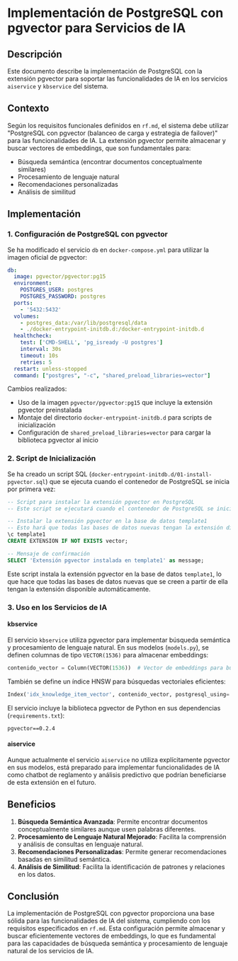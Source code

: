 # Implementación de PostgreSQL con pgvector para Servicios de IA

## Descripción

Este documento describe la implementación de PostgreSQL con la extensión pgvector para soportar las funcionalidades de IA en los servicios `aiservice` y `kbservice` del sistema.

## Contexto

Según los requisitos funcionales definidos en `rf.md`, el sistema debe utilizar "PostgreSQL con pgvector (balanceo de carga y estrategia de failover)" para las funcionalidades de IA. La extensión pgvector permite almacenar y buscar vectores de embeddings, que son fundamentales para:

- Búsqueda semántica (encontrar documentos conceptualmente similares)
- Procesamiento de lenguaje natural
- Recomendaciones personalizadas
- Análisis de similitud

## Implementación

### 1. Configuración de PostgreSQL con pgvector

Se ha modificado el servicio `db` en `docker-compose.yml` para utilizar la imagen oficial de pgvector:

```yaml
db:
  image: pgvector/pgvector:pg15
  environment:
    POSTGRES_USER: postgres
    POSTGRES_PASSWORD: postgres
  ports:
    - '5432:5432'
  volumes:
    - postgres_data:/var/lib/postgresql/data
    - ./docker-entrypoint-initdb.d:/docker-entrypoint-initdb.d
  healthcheck:
    test: ['CMD-SHELL', 'pg_isready -U postgres']
    interval: 30s
    timeout: 10s
    retries: 5
  restart: unless-stopped
  command: ["postgres", "-c", "shared_preload_libraries=vector"]
```

Cambios realizados:
- Uso de la imagen `pgvector/pgvector:pg15` que incluye la extensión pgvector preinstalada
- Montaje del directorio `docker-entrypoint-initdb.d` para scripts de inicialización
- Configuración de `shared_preload_libraries=vector` para cargar la biblioteca pgvector al inicio

### 2. Script de Inicialización

Se ha creado un script SQL (`docker-entrypoint-initdb.d/01-install-pgvector.sql`) que se ejecuta cuando el contenedor de PostgreSQL se inicia por primera vez:

```sql
-- Script para instalar la extensión pgvector en PostgreSQL
-- Este script se ejecutará cuando el contenedor de PostgreSQL se inicie por primera vez

-- Instalar la extensión pgvector en la base de datos template1
-- Esto hará que todas las bases de datos nuevas tengan la extensión disponible
\c template1
CREATE EXTENSION IF NOT EXISTS vector;

-- Mensaje de confirmación
SELECT 'Extensión pgvector instalada en template1' as message;
```

Este script instala la extensión pgvector en la base de datos `template1`, lo que hace que todas las bases de datos nuevas que se creen a partir de ella tengan la extensión disponible automáticamente.

### 3. Uso en los Servicios de IA

#### kbservice

El servicio `kbservice` utiliza pgvector para implementar búsqueda semántica y procesamiento de lenguaje natural. En sus modelos (`models.py`), se definen columnas de tipo `VECTOR(1536)` para almacenar embeddings:

```python
contenido_vector = Column(VECTOR(1536))  # Vector de embeddings para búsqueda semántica
```

También se define un índice HNSW para búsquedas vectoriales eficientes:

```python
Index('idx_knowledge_item_vector', contenido_vector, postgresql_using='hnsw', postgresql_with={'m': 16, 'ef_construction': 64})
```

El servicio incluye la biblioteca pgvector de Python en sus dependencias (`requirements.txt`):

```
pgvector==0.2.4
```

#### aiservice

Aunque actualmente el servicio `aiservice` no utiliza explícitamente pgvector en sus modelos, está preparado para implementar funcionalidades de IA como chatbot de reglamento y análisis predictivo que podrían beneficiarse de esta extensión en el futuro.

## Beneficios

1. **Búsqueda Semántica Avanzada**: Permite encontrar documentos conceptualmente similares aunque usen palabras diferentes.
2. **Procesamiento de Lenguaje Natural Mejorado**: Facilita la comprensión y análisis de consultas en lenguaje natural.
3. **Recomendaciones Personalizadas**: Permite generar recomendaciones basadas en similitud semántica.
4. **Análisis de Similitud**: Facilita la identificación de patrones y relaciones en los datos.

## Conclusión

La implementación de PostgreSQL con pgvector proporciona una base sólida para las funcionalidades de IA del sistema, cumpliendo con los requisitos especificados en `rf.md`. Esta configuración permite almacenar y buscar eficientemente vectores de embeddings, lo que es fundamental para las capacidades de búsqueda semántica y procesamiento de lenguaje natural de los servicios de IA.